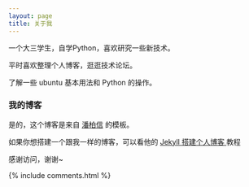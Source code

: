 ```yaml
---
layout: page
title: 关于我
---
```


一个大三学生，自学Python，喜欢研究一些新技术。
<p>
平时喜欢整理个人博客，逛逛技术论坛。
<p>
了解一些 ubuntu 基本用法和 Python 的操作。

<p>

<h3> 我的博客 </h3>  

<p>

是的，这个博客是来自 <a target="_blank" href='https://github.com/leopardpan/leopardpan.github.io/'>潘柏信</a> 的模板。

<p>

如果你想搭建一个跟我一样的博客，可以看他的
<a href="/2016/10/jekyll_tutorials1/"> Jekyll 搭建个人博客 </a>
教程

感谢访问，谢谢~

<p>

<p>

<p>


{% include comments.html %}
